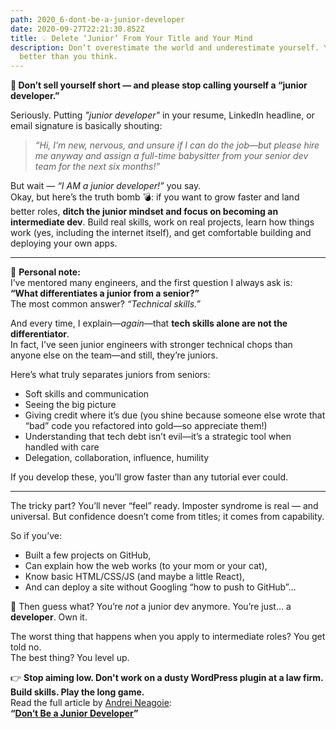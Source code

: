 ```yaml
---
path: 2020_6-dont-be-a-junior-developer
date: 2020-09-27T22:21:30.852Z
title: 💡 Delete ‘Junior’ From Your Title and Your Mind
description: Don’t overestimate the world and underestimate yourself. You are
  better than you think.
---
```

**🚫 Don’t sell yourself short — and please stop calling yourself a “junior developer.”**  

Seriously. Putting *"junior developer"* in your resume, LinkedIn headline, or email signature is basically shouting:  
> *“Hi, I’m new, nervous, and unsure if I can do the job—but please hire me anyway and assign a full-time babysitter from your senior dev team for the next six months!”*

But wait — *“I AM a junior developer!”* you say.  
Okay, but here’s the truth bomb 💣: if you want to grow faster and land better roles, **ditch the junior mindset and focus on becoming an intermediate dev**. Build real skills, work on real projects, learn how things work (yes, including the internet itself), and get comfortable building and deploying your own apps.

---

🧠 **Personal note:**  
I’ve mentored many engineers, and the first question I always ask is:  
**“What differentiates a junior from a senior?”**  
The most common answer? *“Technical skills.”*

And every time, I explain—*again*—that **tech skills alone are not the differentiator**.  
In fact, I’ve seen junior engineers with stronger technical chops than anyone else on the team—and still, they’re juniors.

Here’s what truly separates juniors from seniors:
- Soft skills and communication  
- Seeing the big picture  
- Giving credit where it’s due (you shine because someone else wrote that “bad” code you refactored into gold—so appreciate them!)  
- Understanding that tech debt isn’t evil—it’s a strategic tool when handled with care  
- Delegation, collaboration, influence, humility  

If you develop these, you’ll grow faster than any tutorial ever could.

---

The tricky part? You’ll never “feel” ready. Imposter syndrome is real — and universal. But confidence doesn’t come from titles; it comes from capability.

So if you’ve:
- Built a few projects on GitHub,  
- Can explain how the web works (to your mom or your cat),  
- Know basic HTML/CSS/JS (and maybe a little React),  
- And can deploy a site without Googling “how to push to GitHub”…  

👀 Then guess what? You’re *not* a junior dev anymore. You’re just… a **developer**. Own it.

The worst thing that happens when you apply to intermediate roles? You get told no.  
The best thing? You level up.

👉 **Stop aiming low. Don't work on a dusty WordPress plugin at a law firm. Build skills. Play the long game.**  
Read the full article by [Andrei Neagoie](https://zerotomastery.io/blog/dont-be-a-junior-developer-the-roadmap):  
**“[Don’t Be a Junior Developer](https://zerotomastery.io/blog/dont-be-a-junior-developer-the-roadmap)”**


